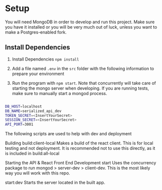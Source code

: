 # Setup

You will need MongoDB in order to develop and run this project. Make sure you have it installed or you will be very much out of luck, unless you want to make a Postgres-enabled fork.

## Install Dependencies

1. Install Dependencies
  `npm install`

2. Add a file named `.env` in the `src` folder with the following information to prepare your environment

3. Run the program with `npm start`. Note that concurrently will take care of starting the mongo server when developing. If you are running tests, make sure to manually start a mongod process.

```BASH

DB_HOST=localhost
DB_NAME=serialized_api_dev
TOKEN_SECRET=<InsertYourSecret>
SESSION_SECRET=<InsertYourSecret>
API_PORT=3001

```

The following scripts are used to help with dev and deployment

Building
build:client-local
Makes a build of the react client. This is for local testing and not deployment. It is recommended not to use this directly, as it is included in build:all-local

Starting the API & React Front End
Development
start
Uses the concurrency package to run mongod > server-dev > client-dev. This is the most likely way you will work with this repo.

start:dev
Starts the server located in the built app.
